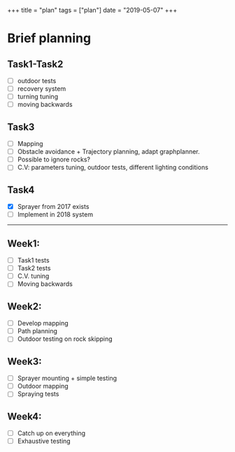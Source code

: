+++
title = "plan"
tags = ["plan"]
date = "2019-05-07"
+++

# Brief planning

## Task1-Task2

* [ ] outdoor tests
* [ ] recovery system
* [ ] turning tuning
* [ ] moving backwards

## Task3

* [ ] Mapping
* [ ] Obstacle avoidance + Trajectory planning, adapt graphplanner.
* [ ] Possible to ignore rocks?
* [ ] C.V: parameters tuning, outdoor tests, different lighting conditions

## Task4

* [x] Sprayer from 2017 exists
* [ ] Implement in 2018 system

***

## Week1:

* [ ] Task1 tests
* [ ] Task2 tests
* [ ] C.V. tuning
* [ ] Moving backwards

## Week2:

* [ ] Develop mapping
* [ ] Path planning
* [ ] Outdoor testing on rock skipping

## Week3:
* [ ] Sprayer mounting + simple testing
* [ ] Outdoor mapping
* [ ] Spraying tests

## Week4:
* [ ] Catch up on everything
* [ ] Exhaustive testing
